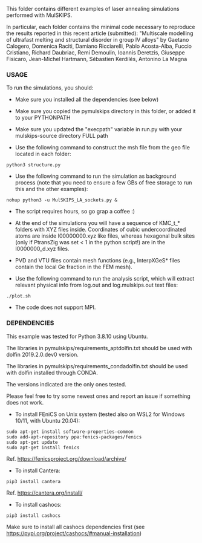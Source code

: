 This folder contains different examples of laser annealing simulations performed with MulSKIPS.

In particular, each folder contains the minimal code necessary to reproduce the results reported in this recent article (submitted):
"Multiscale modelling of ultrafast melting and structural disorder in group IV alloys" 
by Gaetano Calogero, Domenica Raciti, Damiano Ricciarelli, Pablo Acosta-Alba,
Fuccio Cristiano, Richard Daubriac, Remi Demoulin, Ioannis Deretzis, Giuseppe Fisicaro,
Jean-Michel Hartmann, Sébastien Kerdilés, Antonino La Magna 

### USAGE

To run the simulations, you should:
- Make sure you installed all the dependencies (see below)
- Make sure you copied the pymulskips directory in this folder, or added it to your PYTHONPATH
- Make sure you updated the "execpath" variable in run.py with your mulskips-source directory FULL path

- Use the following command to construct the msh file from the geo file located in each folder:
```
python3 structure.py
```

- Use the following command to run the simulation as background process (note that you need to ensure a few GBs of free storage to run this and the other examples):
```
nohup python3 -u MulSKIPS_LA_sockets.py &
```
- The script requires hours, so go grap a coffee :)

- At the end of the simulations you will have a sequence of KMC_t_* folders with XYZ files inside. Coordinates of cubic undercoordinated atoms are inside I00000000.xyz like files, whereas hexagonal bulk sites (only if PtransZig was set < 1 in the python script!) are in the I0000000_d.xyz files.
- PVD and VTU files contain mesh functions (e.g., InterpXGeS* files contain the local Ge fraction in the FEM mesh).
- Use the following command to run the analysis script, which will extract relevant physical info from log.out and log.mulskips.out text files:
```
./plot.sh
```
 
- The code does not support MPI.



### DEPENDENCIES

This example was tested for Python 3.8.10 using Ubuntu.

The libraries in pymulskips/requirements_aptdolfin.txt should be used with dolfin 2019.2.0.dev0 version.

The libraries in pymulskips/requirements_condadolfin.txt should be used with dolfin installed through CONDA.

The versions indicated are the only ones tested. 

Please feel free to try some newest ones and report an issue if something does not work.

- To install FEniCS on Unix system (tested also on WSL2 for Windows 10/11, with Ubuntu 20.04):

```
sudo apt-get install software-properties-common
sudo add-apt-repository ppa:fenics-packages/fenics
sudo apt-get update
sudo apt-get install fenics
```

Ref. https://fenicsproject.org/download/archive/


- To install Cantera:

```
pip3 install cantera
```

Ref. https://cantera.org/install/


- To install cashocs:

```
pip3 install cashocs
```

Make sure to install all cashocs dependencies first
(see https://pypi.org/project/cashocs/#manual-installation)

